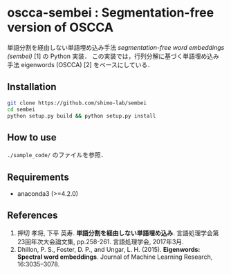 oscca-sembei : Segmentation-free version of OSCCA
===================================================

単語分割を経由しない単語埋め込み手法 *segmentation-free word embeddings (sembei)* [1] の Python 実装．
この実装では，行列分解に基づく単語埋め込み手法 eigenwords (OSCCA) [2] をベースにしている．


## Installation

```sh
git clone https://github.com/shimo-lab/sembei
cd sembei
python setup.py build && python setup.py install
```

## How to use

`./sample_code/` のファイルを参照．


## Requirements

* anaconda3 (>=4.2.0)


## References

1. 押切 孝将, 下平 英寿. **単語分割を経由しない単語埋め込み**. 言語処理学会第23回年次大会論文集, pp.258-261. 言語処理学会, 2017年3月.
2. Dhillon, P. S., Foster, D. P., and Ungar, L. H. (2015). **Eigenwords: Spectral word embeddings**. Journal of Machine Learning Research, 16:3035–3078.

